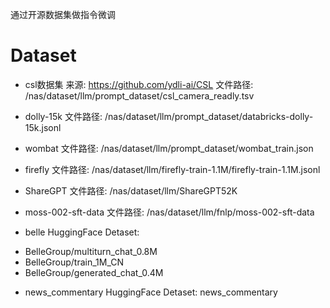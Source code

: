通过开源数据集做指令微调

# Dataset
* csl数据集
来源: https://github.com/ydli-ai/CSL
文件路径: /nas/dataset/llm/prompt_dataset/csl_camera_readly.tsv

* dolly-15k
文件路径: /nas/dataset/llm/prompt_dataset/databricks-dolly-15k.jsonl

* wombat
文件路径: /nas/dataset/llm/prompt_dataset/wombat_train.json

* firefly
文件路径: /nas/dataset/llm/firefly-train-1.1M/firefly-train-1.1M.jsonl

* ShareGPT
文件路径: /nas/dataset/llm/ShareGPT52K

* moss-002-sft-data
文件路径: /nas/dataset/llm/fnlp/moss-002-sft-data

* belle
HuggingFace Detaset:
- BelleGroup/multiturn_chat_0.8M
- BelleGroup/train_1M_CN
- BelleGroup/generated_chat_0.4M

* news_commentary
HuggingFace Detaset: news_commentary

